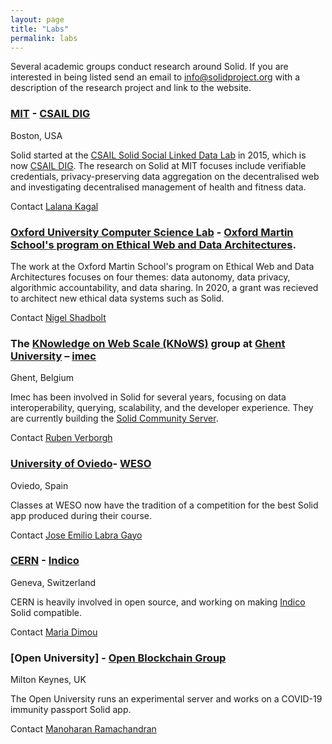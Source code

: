 ```yaml
---
layout: page
title: "Labs"
permalink: labs
---
```


Several academic groups conduct research around Solid. If you are interested in being listed send an email to info@solidproject.org with a description of the research project and link to the website. 

### [MIT](https://www.mit.edu) - [CSAIL DIG](http://dig.csail.mit.edu) 
Boston, USA 

Solid started at the [CSAIL Solid Social Linked Data Lab](https://www.csail.mit.edu/research/solid-social-linked-data) in 2015, which is now [CSAIL DIG](http://dig.csail.mit.edu). The research on Solid at MIT focuses include verifiable credentials, privacy-preserving data aggregation on the decentralised web and investigating decentralised management of health and fitness data. 

Contact [Lalana Kagal](https://www.csail.mit.edu/person/lalana-kagal)

### [Oxford University Computer Science Lab](http://www.cs.ox.ac.uk) - [Oxford Martin School's program on Ethical Web and Data Architectures](https://www.oxfordmartin.ox.ac.uk/ethical-web-and-data-architectures). 

The work at the Oxford Martin School's program on Ethical Web and Data Architectures focuses on four themes: data autonomy, data privacy, algorithmic accountability, and data sharing. In 2020, a grant was recieved to architect new ethical data systems such as Solid. 

Contact [Nigel Shadbolt](https://www.cs.ox.ac.uk/people/nigel.shadbolt/)

### The [KNowledge on Web Scale (KNoWS)](https://knows.idlab.ugent.be/) group at [Ghent University](https://www.ugent.be/en) – [imec](https://www.imec-int.com/) 
Ghent, Belgium 

Imec has been involved in Solid for several years, focusing on data interoperability, querying, scalability, and the developer experience. They are currently building the [Solid Community Server](https://github.com/solid/community-server/).

Contact [Ruben Verborgh](https://ruben.verborgh.org)

### [University of Oviedo](http://www.uniovi.es/en)- [WESO](http://www.weso.es)
Oviedo, Spain

Classes at WESO now have the tradition of a competition for the best Solid app produced during their course. 

Contact [Jose Emilio Labra Gayo](http://labra.weso.es)

### [CERN](https://home.cern) - [Indico](https://indico.cern.ch/event/915906/)
Geneva, Switzerland 

CERN is heavily involved in open source, and working on making [Indico](https://indico.cern.ch) Solid compatible. 

Contact [Maria Dimou](http://dimou.web.cern.ch/dimou/)

### [Open University] - [Open Blockchain Group](https://blockchain.open.ac.uk/#covid-19)
Milton Keynes, UK

The Open University runs an experimental server and works on a COVID-19 immunity passport Solid app. 

Contact [Manoharan Ramachandran](http://kmi.open.ac.uk/people/member/manoharan-ramachandran)
